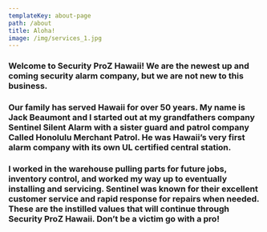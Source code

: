 ```yaml
---
templateKey: about-page
path: /about
title: Aloha!
image: /img/services_1.jpg
---
```


### Welcome to Security ProZ Hawaii! We are the newest up and coming security alarm company, but we are not new to this business.

### Our family has served Hawaii for over 50 years. My name is Jack Beaumont and I started out at my grandfathers company Sentinel Silent Alarm with a sister guard and patrol company Called Honolulu Merchant Patrol. He was Hawaii’s very first alarm company with its own UL certified central station.

### I worked in the warehouse pulling parts for future jobs, inventory control, and worked my way up to eventually installing and servicing. Sentinel was known for their excellent customer service and rapid response for repairs when needed. These are the instilled values that will continue through Security ProZ Hawaii. Don’t be a victim go with a pro!

